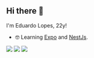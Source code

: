 ## Hi there 👋

I'm Eduardo Lopes, 22y!

- 🤓 Learning [Expo](https://expo.dev/) and [NestJs](https://nestjs.com/).

<div>
 <a href="https://www.linkedin.com/in/eduardo-s-lopes" target="_blank"><img loading="lazy" src="https://img.shields.io/badge/-LinkedIn-%230077B5?style=for-the-badge&logo=linkedin&logoColor=white" target="_blank"></a>
 <a href = "mailto:code.fumaca@gmail.com"><img src="https://img.shields.io/badge/-Gmail-%23333?style=for-the-badge&logo=gmail&logoColor=white" target="_blank"></a>
 <a href="https://discordapp.com/users/315622721142652928" target="_blank"><img src="https://img.shields.io/badge/Discord-7289DA?style=for-the-badge&logo=discord&logoColor=white" target="_blank"></a> 
</div>
